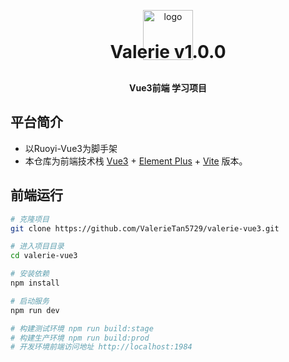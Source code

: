 <p align="center">
	<img alt="logo" style="width: 80px; margin-bottom: -60px" src="https://wx3.sinaimg.cn/orj360/86215177gy1h2adn73w69j21du1du15v.jpg">
</p>
<h1 align="center" style="margin: 30px 0 30px; font-weight: bold;">Valerie v1.0.0</h1>
<h4 align="center">Vue3前端 学习项目</h4>

## 平台简介

* 以Ruoyi-Vue3为脚手架
* 本仓库为前端技术栈 [Vue3](https://v3.cn.vuejs.org) + [Element Plus](https://element-plus.org/zh-CN) + [Vite](https://cn.vitejs.dev) 版本。

## 前端运行

```bash
# 克隆项目
git clone https://github.com/ValerieTan5729/valerie-vue3.git

# 进入项目目录
cd valerie-vue3

# 安装依赖
npm install

# 启动服务
npm run dev

# 构建测试环境 npm run build:stage
# 构建生产环境 npm run build:prod
# 开发环境前端访问地址 http://localhost:1984
```
